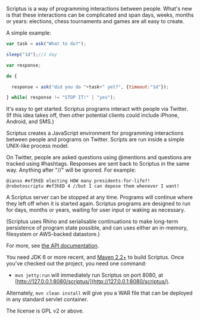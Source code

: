 Scriptus is a way of programming interactions between people. What's new is that these interactions can be complicated and span days, weeks, months or years: elections, chess tournaments and games are all easy to create.

A simple example:

```javascript
var task = ask("What to do?");

sleep("1d");//1 day

var response;

do {

  response = ask("did you do "+task+" yet?", {timeout:"1d"});

} while( response != "STOP IT!" | "yes");
```


It's easy to get started. Scriptus programs interact with people via Twitter. (If this idea takes off, then other potential clients could include iPhone, Android, and SMS.)

Scriptus creates a JavaScript environment for programming interactions between people and programs on Twitter. Scripts are run inside a simple UNIX-like process model.

On Twitter, people are asked questions using @mentions and questions are tracked using #hashtags. Responses are sent back to Scriptus in the same way. Anything after "//" will be ignored. For example:

	@ianso #ef3hED electing HOW many presidents-for-life?!
	@robotoscriptu #ef3hED 4 //but I can depose them whenever I want!

A Scriptus server can be stopped at any time. Programs will continue where they left off when it is started again. Scriptus programs are designed to run for days, months or years, waiting for user input or waking as necessary. 

(Scriptus uses Rhino and serialisable continuations to make long-term persistence of program state possible, and can uses either an in-memory, filesystem or AWS-backed datastore.)

For more, see [the API documentation](https://github.com/ianso/scriptus/tree/master/docs).

You need JDK 6 or more recent, and [Maven 2.2+](http://maven.apache.org/) to build Scriptus. Once you've checked out the project, you need one command:

 * `mvn jetty:run` will immediately run Scriptus on port 8080, at [http://127.0.0.1:8080/scriptus/](http://127.0.0.1:8080/scriptus/).
 
Alternately, `mvn clean install` will give you a WAR file that can be deployed in any standard servlet container.

The license is GPL v2 or above.

